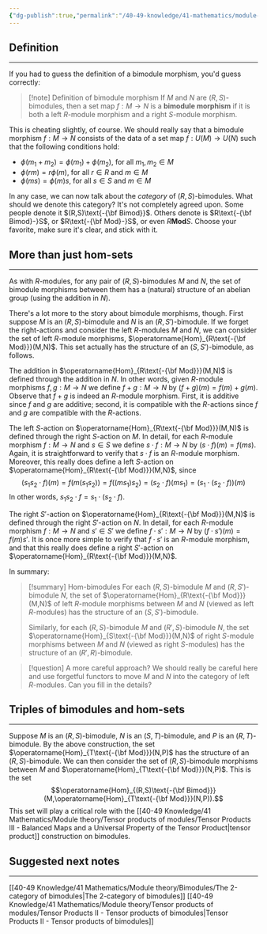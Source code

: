 ```yaml
---
{"dg-publish":true,"permalink":"/40-49-knowledge/41-mathematics/module-theory/bimodules/bimodule-morphisms/","tags":["#module_theory"],"updated":"2025-10-13T06:55:08-07:00"}
---
```


## Definition
---

If you had to guess the definition of a bimodule morphism, you'd guess correctly:

>[!note] Definition of bimodule morphism
>If $M$ and $N$ are $(R,S)$-bimodules, then a set map $f:M\to N$ is a **bimodule morphism** if it is both a left $R$-module morphism and a right $S$-module morphism.

This is cheating slightly, of course. We should really say that a bimodule morphism $f:M\to N$ consists of the data of a set map $f:U(M)\to U(N)$ such that the following conditions hold:
- $\phi(m_1+m_2)=\phi(m_1)+\phi(m_2)$, for all $m_1, m_2\in M$
- $\phi(rm)=r\phi(m)$, for all $r\in R$ and $m\in M$
- $\phi(ms)=\phi(m)s$, for all $s\in S$ and $m\in M$

In any case, we can now talk about the *category* of $(R,S)$-bimodules. What should we denote this category? It's not completely agreed upon. Some people denote it $(R,S)\text{-{\bf Bimod}}$. Others denote is $R\text{-{\bf Bimod}-}S$, or $R\text{-{\bf Mod}-}S$, or even $R\textbf{Mod}S$. Choose your favorite, make sure it's clear, and stick with it.

## More than just hom-sets
---

As with $R$-modules, for any pair of $(R,S)$-bimodules $M$ and $N$, the set of bimodule morphisms between them has a (natural) structure of an abelian group (using the addition in $N$).

There's a lot more to the story about bimodule morphisms, though. First suppose $M$ is an $(R,S)$-bimodule and $N$ is an $(R,S')$-bimodule. If we forget the right-actions and consider the left $R$-modules $M$ and $N$, we can consider the set of left $R$-module morphisms, $\operatorname{Hom}_{R\text{-{\bf Mod}}}(M,N)$. This set actually has the structure of an $(S,S')$-bimodule, as follows.

The addition in $\operatorname{Hom}_{R\text{-{\bf Mod}}}(M,N)$ is defined through the addition in $N$. In other words, given $R$-module morphisms $f,g:M\to N$ we define $f+g:M\to N$ by $(f+g)(m)=f(m)+g(m)$. Observe that $f+g$ is indeed an $R$-module morphism. First, it is additive since $f$ and $g$ are additive; second, it is compatible with the $R$-actions since $f$ and $g$ are compatible with the $R$-actions.

The left $S$-action on $\operatorname{Hom}_{R\text{-{\bf Mod}}}(M,N)$ is defined through the right $S$-action on $M$. In detail, for each $R$-module morphism $f:M\to N$ and $s\in S$ we define $s\cdot f:M\to N$ by $(s\cdot f)(m)=f(ms)$. Again, it is straightforward to verify that $s\cdot f$ is an $R$-module morphism. Moreover, this really does define a left $S$-action on $\operatorname{Hom}_{R\text{-{\bf Mod}}}(M,N)$, since
$$(s_1s_2\cdot f)(m)=f(m(s_1s_2)) = f((ms_1)s_2)=(s_2\cdot f)(ms_1)=(s_1\cdot (s_2\cdot f))(m)$$
In other words, $s_1s_2\cdot f = s_1\cdot (s_2\cdot f)$.

The right $S'$-action on $\operatorname{Hom}_{R\text{-{\bf Mod}}}(M,N)$ is defined through the right $S'$-action on $N$. In detail, for each $R$-module morphism $f:M\to N$ and $s'\in S'$ we define $f\cdot s':M\to N$ by $(f\cdot s')(m)=f(m)s'$. It is once more simple to verify that $f\cdot s'$ is an $R$-module morphism, and that this really does define a right $S'$-action on $\operatorname{Hom}_{R\text{-{\bf Mod}}}(M,N)$.

In summary:

>[!summary] Hom-bimodules
>For each $(R,S)$-bimodule $M$ and $(R, S')$-bimodule $N$, the set of $\operatorname{Hom}_{R\text{-{\bf Mod}}}(M,N)$ of left $R$-module morphisms between $M$ and $N$ (viewed as left $R$-modules) has the structure of an $(S,S')$-bimodule.
>
>Similarly, for each $(R,S)$-bimodule $M$ and $(R',S)$-bimodule $N$, the set $\operatorname{Hom}_{S\text{-{\bf Mod}}}(M,N)$ of right $S$-module morphisms between $M$ and $N$ (viewed as right $S$-modules) has the structure of an $(R',R)$-bimodule.

> [!question] A more careful approach?
> We should really be careful here and use forgetful functors to move $M$ and $N$ into the category of left $R$-modules. Can you fill in the details?

## Triples of bimodules and hom-sets
---

Suppose $M$ is an $(R,S)$-bimodule, $N$ is an $(S, T)$-bimodule, and $P$ is an $(R,T)$-bimodule. By the above construction, the set $\operatorname{Hom}_{T\text{-{\bf Mod}}}(N,P)$ has the structure of an $(R,S)$-bimodule. We can then consider the set of $(R,S)$-bimodule morphisms between $M$ and $\operatorname{Hom}_{T\text{-{\bf Mod}}}(N,P)$. This is the set
$$\operatorname{Hom}_{(R,S)\text{-{\bf Bimod}}}(M,\operatorname{Hom}_{T\text{-{\bf Mod}}}(N,P)).$$
This set will play a critical role with the [[40-49 Knowledge/41 Mathematics/Module theory/Tensor products of modules/Tensor Products III - Balanced Maps and a Universal Property of the Tensor Product\|tensor product]] construction on bimodules.


## Suggested next notes
---

[[40-49 Knowledge/41 Mathematics/Module theory/Bimodules/The 2-category of bimodules\|The 2-category of bimodules]]
[[40-49 Knowledge/41 Mathematics/Module theory/Tensor products of modules/Tensor Products II - Tensor products of bimodules\|Tensor Products II - Tensor products of bimodules]]